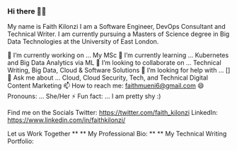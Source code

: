 ### Hi there 👋:smile:

My name is Faith Kilonzi 
I am a Software Engineer, DevOps Consultant and Technical Writer. 
I am currently pursuing a Masters of Science degree in Big Data Technologies at the University of East London. 



🔭 I’m currently working on ... My MSc
🌱 I’m currently learning ... Kubernetes and Big Data Analytics via ML
👯 I’m looking to collaborate on ... Technical Writing, Big Data, Cloud & Software Solutions 
🤔 I’m looking for help with ... []
💬 Ask me about ... Cloud, Cloud Security, Tech, and Technical Digital Content Marketing 
📫 How to reach me: faithmueni6@gmail.com
😄 Pronouns: ... She/Her
⚡ Fun fact: ... I am pretty shy :) 


Find me on the Socials 
Twitter: https://twitter.com/faith_kilonzi
LinkedIn: https://www.linkedin.com/in/faithkilonzi/


Let us Work Together
** ** My Professional Bio: 
** ** My Technical Writing Portfolio: 

<!--
**kilonzif/kilonzif** is a ✨ _special_ ✨ repository because its `README.md` (this file) appears on your GitHub profile.

Here are some ideas to get you started:

- 🔭 I’m currently working on ...
- 🌱 I’m currently learning ...
- 👯 I’m looking to collaborate on ...
- 🤔 I’m looking for help with ...
- 💬 Ask me about ...
- 📫 How to reach me: ...
- 😄 Pronouns: ...
- ⚡ Fun fact: ...
-->
